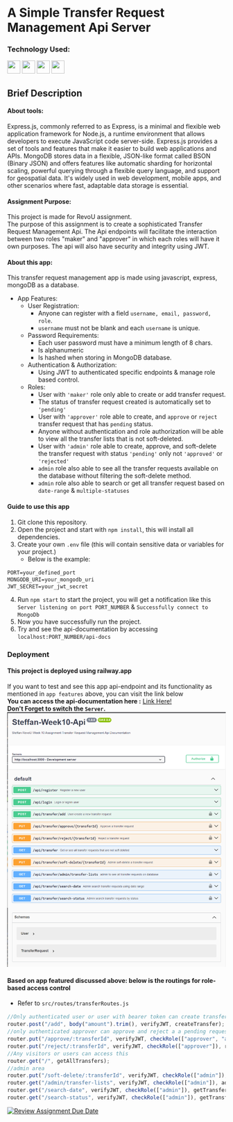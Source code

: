 # A Simple Transfer Request Management Api Server

### Technology Used:

<p align="left">    
<img src="https://cdn.jsdelivr.net/gh/devicons/devicon/icons/javascript/javascript-original.svg" width="30"
                height="30" />
<img src="https://cdn.jsdelivr.net/gh/devicons/devicon/icons/express/express-original.svg" width="30"
                height="30" />
<img src="https://cdn.jsdelivr.net/gh/devicons/devicon/icons/mongodb/mongodb-original-wordmark.svg"
           width="30"
                height="30" />
<img src="https://cdn.jsdelivr.net/gh/devicons/devicon/icons/nodejs/nodejs-original.svg" width="30"
                height="30"/>
                
</p>

## Brief Description

#### About tools:

Express.js, commonly referred to as Express, is a minimal and flexible web application framework for Node.js, a runtime environment that allows developers to execute JavaScript code server-side. Express.js provides a set of tools and features that make it easier to build web applications and APIs. MongoDB stores data in a flexible, JSON-like format called BSON (Binary JSON) and offers features like automatic sharding for horizontal scaling, powerful querying through a flexible query language, and support for geospatial data. It's widely used in web development, mobile apps, and other scenarios where fast, adaptable data storage is essential.

#### Assignment Purpose:

This project is made for RevoU assignment.<br>
The purpose of this assignment is to create a sophisticated Transfer Request Management Api. The Api endpoints will facilitate the interaction between two roles "maker" and "approver" in which each roles will have it own purposes. The api will also have security and integrity using JWT.

#### About this app:

This transfer request management app is made using javascript, express, mongoDB as a database.

- App Features:
  - User Registration:
    - Anyone can register with a field `username, email, password, role`.
    - `username` must not be blank and each `username` is unique.
  - Password Requirements:
    - Each user password must have a minimum length of 8 chars.
    - Is alphanumeric
    - Is hashed when storing in MongoDB database.
  - Authentication & Authorization:
    - Using JWT to authenticated specific endpoints & manage role based control.
  - Roles:
    - User with `'maker'` role only able to create or add transfer request.
    - The status of transfer request created is automatically set to `'pending'`
    - User with `'approver'` role able to create, and `approve` or `reject` transfer request that has `pending` status.
    - Anyone without authentication and role authorization will be able to view all the transfer lists that is not soft-deleted.
    - User with `'admin'` role able to create, approve, and soft-delete the transfer request with status `'pending'` only not `'approved'` or `'rejected'`
    - `admin` role also able to see all the transfer requests available on the database without filtering the soft-delete method.
    - `admin` role also able to search or get all transfer request based on `date-range` & `multiple-statuses`

#### Guide to use this app

1. Git clone this repository.
2. Open the project and start with `npm install`, this will install all dependencies.
3. Create your own `.env` file (this will contain sensitive data or variables for your project.)
   - Below is the example:

```env
PORT=your_defined_port
MONGODB_URI=your_mongodb_uri
JWT_SECRET=your_jwt_secret
```

4. Run `npm start` to start the project, you will get a notification like this `Server listening on port PORT_NUMBER` & `Successfully connect to MongoDb`
5. Now you have successfully run the project.
6. Try and see the api-documentation by accessing `localhost:PORT_NUMBER/api-docs`

### Deployment

#### This project is deployed using railway.app
If you want to test and see this app api-endpoint and its functionality as mentioned in `app features` above, you can visit the link below <br>
**You can access the api-documentation here :**
[Link Here!](https://transfer-management-app-production.up.railway.app/api-docs/)
<br> 
**Don't Forget to switch the `Server`.**
![swagger-ui-ss](./images/image.png)

#### Based on app featured discussed above: below is the routings for role-based access control
- Refer to `src/routes/transferRoutes.js`
```javascript
//Only authenticated user or user with bearer token can create transfer request
router.post("/add", body("amount").trim(), verifyJWT, createTransfer);
//only authenticated approver can approve and reject a a pending request
router.put("/approve/:transferId", verifyJWT, checkRole(["approver", "admin"]), approveTransferReq);
router.put("/reject/:transferId", verifyJWT, checkRole(["approver"]), rejectTransferReq);
//Any visitors or users can access this
router.get("/", getAllTransfers);
//admin area
router.put("/soft-delete/:transferId", verifyJWT, checkRole(["admin"]), softDeleteTransferReq);
router.get("/admin/transfer-lists", verifyJWT, checkRole(["admin"]), adminGetAllTransfers)
router.get("/search-date", verifyJWT, checkRole(["admin"]), getTransferReqByDateRange,);
router.get("/search-status", verifyJWT, checkRole(["admin"]), getTransferReqByStatuses);
```

[![Review Assignment Due Date](https://classroom.github.com/assets/deadline-readme-button-24ddc0f5d75046c5622901739e7c5dd533143b0c8e959d652212380cedb1ea36.svg)](https://classroom.github.com/a/zrfmWHEN)
